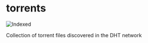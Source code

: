 torrents 
========
![Indexed](https://img.shields.io/badge/indexed-218843-blue)

Collection of torrent files discovered in the DHT network
